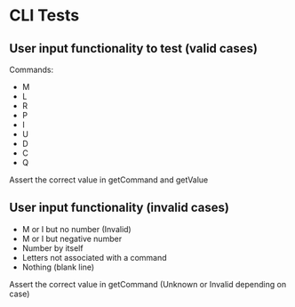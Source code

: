 # CLI Tests

## User input functionality to test (valid cases)
Commands:
- M <n>
- L
- R
- P
- I <n>
- U
- D
- C
- Q

Assert the correct value in getCommand and getValue


## User input functionality (invalid cases)
- M or I but no number (Invalid)
- M or I but negative number
- Number by itself
- Letters not associated with a command
- Nothing (blank line)

Assert the correct value in getCommand (Unknown or Invalid depending on case)
